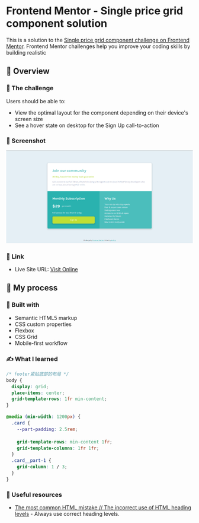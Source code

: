 # Frontend Mentor - Single price grid component solution

This is a solution to the [Single price grid component challenge on Frontend Mentor](https://www.frontendmentor.io/challenges/single-price-grid-component-5ce41129d0ff452fec5abbbc). Frontend Mentor challenges help you improve your coding skills by building realistic 

## 👀 Overview

### 🚩 The challenge

Users should be able to:

- View the optimal layout for the component depending on their device's screen size
- See a hover state on desktop for the Sign Up call-to-action

### 📸 Screenshot

![screenshot](./screenshot.png)


### 🏡 Link

- Live Site URL: [Visit Online](https://luking-frontendmentor-challenges.netlify.app/single-price-grid-component/)

## 🚧 My process

### 🔖 Built with

- Semantic HTML5 markup
- CSS custom properties
- Flexbox
- CSS Grid
- Mobile-first workflow

### ✍️ What I learned
```css
/* footer紧贴底部的布局 */
body {
  display: grid;
  place-items: center;
  grid-template-rows: 1fr min-content;
}
```

```css
@media (min-width: 1200px) {
  .card {
    --part-padding: 2.5rem;

    grid-template-rows: min-content 1fr;
    grid-template-columns: 1fr 1fr;
  }
  .card__part-1 {
    grid-column: 1 / 3;
  }
}
```

### 🔗 Useful resources

- [The most common HTML mistake // The incorrect use of HTML heading levels](https://www.youtube.com/watch?v=NexL5_Vdoq8) - Always use correct heading levels.